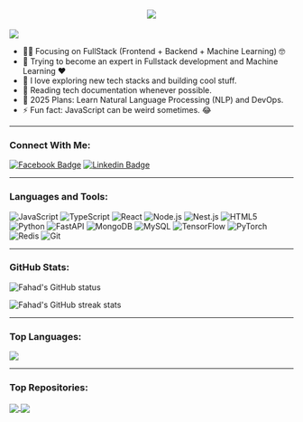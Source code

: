 <h1 align="center">
  <a href="https://git.io/typing-svg">
    <img src="https://readme-typing-svg.herokuapp.com/?lines=Assalamualaikum+!+👋;Hello,+it's+Fahad....;Nice+to+meet+you!&center=true&size=30">
  </a>
</h1>

![](https://komarev.com/ghpvc/?username=fahadmohammad559&color=brightgreen)

- 🧑‍💻 Focusing on FullStack (Frontend + Backend + Machine Learning) 🤓
- 🌱 Trying to become an expert in Fullstack development and Machine Learning ❤️
- 📘 I love exploring new tech stacks and building cool stuff.
- 📖 Reading tech documentation whenever possible.
- 📅 2025 Plans: Learn Natural Language Processing (NLP) and DevOps.
- ⚡ Fun fact: JavaScript can be weird sometimes. 😂

---

### Connect With Me:

[![Facebook Badge](https://img.shields.io/badge/Facebook-1877F2?style=for-the-badge&logo=facebook&logoColor=white)](https://www.facebook.com/fahadmohammad559/)
[![Linkedin Badge](https://img.shields.io/badge/LinkedIn-0077B5?style=for-the-badge&logo=linkedin&logoColor=white)](https://www.linkedin.com/in/fahad-mohammad-rejwanul-islam-8828a2268/)

---

### Languages and Tools:

![JavaScript](https://img.shields.io/badge/JavaScript-F7DF1E?style=flat-square&logo=javascript&logoColor=black)
![TypeScript](https://img.shields.io/badge/TypeScript-007ACC?style=flat-square&logo=typescript&logoColor=white)
![React](https://img.shields.io/badge/React-61DAFB?style=flat-square&logo=react&logoColor=black)
![Node.js](https://img.shields.io/badge/Node.js-43853D?style=flat-square&logo=node.js&logoColor=white)
![Nest.js](https://img.shields.io/badge/Nest.js-E0234E?style=flat-square&logo=nestjs&logoColor=white)
![HTML5](https://img.shields.io/badge/HTML5-E34F26?style=flat-square&logo=html5&logoColor=white)
![Python](https://img.shields.io/badge/Python-3776AB?style=flat-square&logo=python&logoColor=white)
![FastAPI](https://img.shields.io/badge/FastAPI-009688?style=flat-square&logo=fastapi&logoColor=white)
![MongoDB](https://img.shields.io/badge/MongoDB-47A248?style=flat-square&logo=mongodb&logoColor=white)
![MySQL](https://img.shields.io/badge/MySQL-4479A1?style=flat-square&logo=mysql&logoColor=white)
![TensorFlow](https://img.shields.io/badge/TensorFlow-FF6F00?style=flat-square&logo=tensorflow&logoColor=white)
![PyTorch](https://img.shields.io/badge/PyTorch-EE4C2C?style=flat-square&logo=pytorch&logoColor=white)
![Redis](https://img.shields.io/badge/Redis-DC382D?style=flat-square&logo=redis&logoColor=white)
![Git](https://img.shields.io/badge/Git-F05032?style=flat-square&logo=git&logoColor=white)

---

### GitHub Stats:

<p>
  <img align="center" src="https://github-readme-stats.vercel.app/api?username=fahadmohammad559&show_icons=true&include_all_commits=true&theme=algolia&hide_border=true" alt="Fahad's GitHub status" />
</p>
<p>
  <img align="center" src="https://github-readme-streak-stats.herokuapp.com/?user=fahadmohammad559&theme=algolia" alt="Fahad's GitHub streak stats" />
</p>

---

### Top Languages:

<img align="center" src="https://github-readme-stats.vercel.app/api/top-langs/?username=fahadmohammad559&layout=compact&theme=algolia&hide_border=true&langs_count=10" />

---

### Top Repositories:

<a href="https://github.com/fahadmohammad559/fullstack-project">
  <img align="center" src="https://github-readme-stats.vercel.app/api/pin/?username=fahadmohammad559&repo=fullstack-project&theme=algolia" />
</a>
<a href="https://github.com/fahadmohammad559/ml-projects">
  <img align="center" src="https://github-readme-stats.vercel.app/api/pin/?username=fahadmohammad559&repo=ml-projects&theme=algolia" />
</a>
